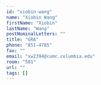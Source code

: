 ```yaml
---
id: "xiobin-wang"
name: "Xiobin Wang"
firstName: "Xiobin"
lastName: "Wang"
postNominalLetters: ""
title: "GRA"
phone: "851-4785"
fax: ""
email: "xw2394@cumc.columbia.edu"
room: "501"
url: ""
tags: []
---
```

